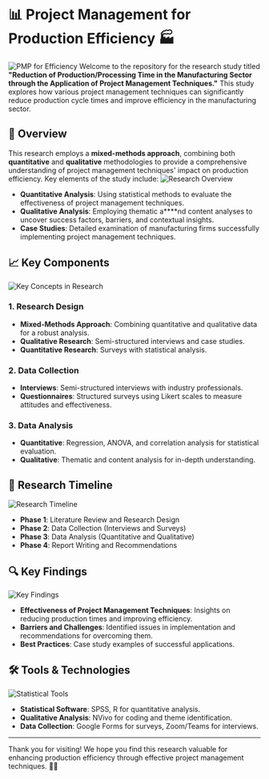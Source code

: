# 📊 Project Management for Production Efficiency 🏭
![PMP for Efficiency](https://cdn.wedevs.com/uploads/2020/07/how-to-improve-team-productivity-using-a-Project-manager-Solution-how-to-improve-team-productivity-01-1024x559.png)
Welcome to the repository for the research study titled **"Reduction of Production/Processing Time in the Manufacturing Sector through the Application of Project Management Techniques."** This study explores how various project management techniques can significantly reduce production cycle times and improve efficiency in the manufacturing sector.

## 📖 Overview
This research employs a **mixed-methods approach**, combining both **quantitative** and **qualitative** methodologies to provide a comprehensive understanding of project management techniques' impact on production efficiency. Key elements of the study include:
![Research Overview](https://fiverr-res.cloudinary.com/images/q_auto,f_auto/gigs/192047205/original/c3ffd635c2c81936b0b0c619e686b35724bca6dc/provide-a-detailed-research-and-summary.jpg)

- **Quantitative Analysis**: Using statistical methods to evaluate the effectiveness of project management techniques.
- **Qualitative Analysis**: Employing thematic a****nd content analyses to uncover success factors, barriers, and contextual insights.
- **Case Studies**: Detailed examination of manufacturing firms successfully implementing project management techniques.

## 📈 Key Components

![Key Concepts in Research](https://example.com/research_overview.png)

### 1. Research Design
- **Mixed-Methods Approach**: Combining quantitative and qualitative data for a robust analysis.
- **Qualitative Research**: Semi-structured interviews and case studies.
- **Quantitative Research**: Surveys with statistical analysis.

### 2. Data Collection
- **Interviews**: Semi-structured interviews with industry professionals.
- **Questionnaires**: Structured surveys using Likert scales to measure attitudes and effectiveness.

### 3. Data Analysis
- **Quantitative**: Regression, ANOVA, and correlation analysis for statistical evaluation.
- **Qualitative**: Thematic and content analysis for in-depth understanding.

## 📅 Research Timeline

![Research Timeline](https://example.com/research_overview.png)

- **Phase 1**: Literature Review and Research Design
- **Phase 2**: Data Collection (Interviews and Surveys)
- **Phase 3**: Data Analysis (Quantitative and Qualitative)
- **Phase 4**: Report Writing and Recommendations

## 🔍 Key Findings

![Key Findings](https://example.com/research_overview.png)

- **Effectiveness of Project Management Techniques**: Insights on reducing production times and improving efficiency.
- **Barriers and Challenges**: Identified issues in implementation and recommendations for overcoming them.
- **Best Practices**: Case study examples of successful applications.

## 🛠 Tools & Technologies

![Statistical Tools](https://example.com/research_overview.png)

- **Statistical Software**: SPSS, R for quantitative analysis.
- **Qualitative Analysis**: NVivo for coding and theme identification.
- **Data Collection**: Google Forms for surveys, Zoom/Teams for interviews.

---

Thank you for visiting! We hope you find this research valuable for enhancing production efficiency through effective project management techniques. 🚀🔧

